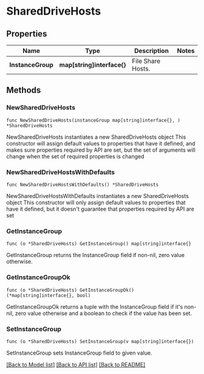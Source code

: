 # SharedDriveHosts

## Properties

Name | Type | Description | Notes
------------ | ------------- | ------------- | -------------
**InstanceGroup** | **map[string]interface{}** | File Share Hosts. | 

## Methods

### NewSharedDriveHosts

`func NewSharedDriveHosts(instanceGroup map[string]interface{}, ) *SharedDriveHosts`

NewSharedDriveHosts instantiates a new SharedDriveHosts object
This constructor will assign default values to properties that have it defined,
and makes sure properties required by API are set, but the set of arguments
will change when the set of required properties is changed

### NewSharedDriveHostsWithDefaults

`func NewSharedDriveHostsWithDefaults() *SharedDriveHosts`

NewSharedDriveHostsWithDefaults instantiates a new SharedDriveHosts object
This constructor will only assign default values to properties that have it defined,
but it doesn't guarantee that properties required by API are set

### GetInstanceGroup

`func (o *SharedDriveHosts) GetInstanceGroup() map[string]interface{}`

GetInstanceGroup returns the InstanceGroup field if non-nil, zero value otherwise.

### GetInstanceGroupOk

`func (o *SharedDriveHosts) GetInstanceGroupOk() (*map[string]interface{}, bool)`

GetInstanceGroupOk returns a tuple with the InstanceGroup field if it's non-nil, zero value otherwise
and a boolean to check if the value has been set.

### SetInstanceGroup

`func (o *SharedDriveHosts) SetInstanceGroup(v map[string]interface{})`

SetInstanceGroup sets InstanceGroup field to given value.



[[Back to Model list]](../README.md#documentation-for-models) [[Back to API list]](../README.md#documentation-for-api-endpoints) [[Back to README]](../README.md)


